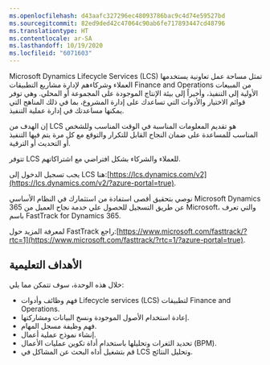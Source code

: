 ```yaml
---
ms.openlocfilehash: d43aafc327296ec48093786bac9c4d74e59527bd
ms.sourcegitcommit: 82ed9ded42c47064c90ab6fe717893447cd48796
ms.translationtype: HT
ms.contentlocale: ar-SA
ms.lasthandoff: 10/19/2020
ms.locfileid: "6071603"
---
```


Microsoft Dynamics Lifecycle Services (LCS) تمثل مساحة عمل تعاونية يستخدمها العملاء وشركاءهم لإدارة مشاريع التطبيقات Finance and Operations من المبيعات الأولية إلى التنفيذ، وأخيراً إلى بيئة الإنتاج الموجودة على المجموعة أو المحلي. وهي توفر قوائم الاختيار والأدوات التي تساعدك على إدارة المشروع، بما في ذلك المناهج التي يمكنها مساعدتك في إدارة عملية التنفيذ. 

إن الهدف من LCS هو تقديم المعلومات المناسبة في الوقت المناسب وللشخص المناسب للمساعدة على ضمان النجاح القابل للتكرار والتوقع مع كل مرة يتم فيها التنفيذ أو التحديث أو الترقية. 

تتوفر LCS للعملاء والشركاء بشكل افتراضي مع اشتراكاتهم.
 
يجب تسجيل الدخول إلى LCS هنا:[https://lcs.dynamics.com/v2](https://lcs.dynamics.com/v2/?azure-portal=true).

نوصي بتحقيق أقصى استفادة من استثمارك في النظام الأساسي Microsoft Dynamics 365 عن طريق التسجيل للحصول علي خدمة نجاح العميل من Microsoft، والتي تعرف باسم FastTrack for Dynamics 365. 

لمعرفة المزيد حول FastTrack راجع:[https://www.microsoft.com/fasttrack/?rtc=1](https://www.microsoft.com/fasttrack/?rtc=1/?azure-portal=true).

## <a name="learning-objectives"></a>الأهداف التعليمية

خلال هذه الوحدة، سوف تتمكن مما يلي:

- فهم وظائف وأدوات Lifecycle services (LCS) لتطبيقات Finance and Operations.
- إعادة استخدام الأصول الموجودة ونسخ البيانات ومشاركتها.
- فهم وظيفة مسجل المهام.
- إنشاء نموذج عملية أعمال.
- تحديد الثغرات وتحليلها باستخدام أداة تكوين عمليات الأعمال (BPM).
- قم بتشغيل أداه البحث عن المشاكل في LCS وتحليل النتائج.

